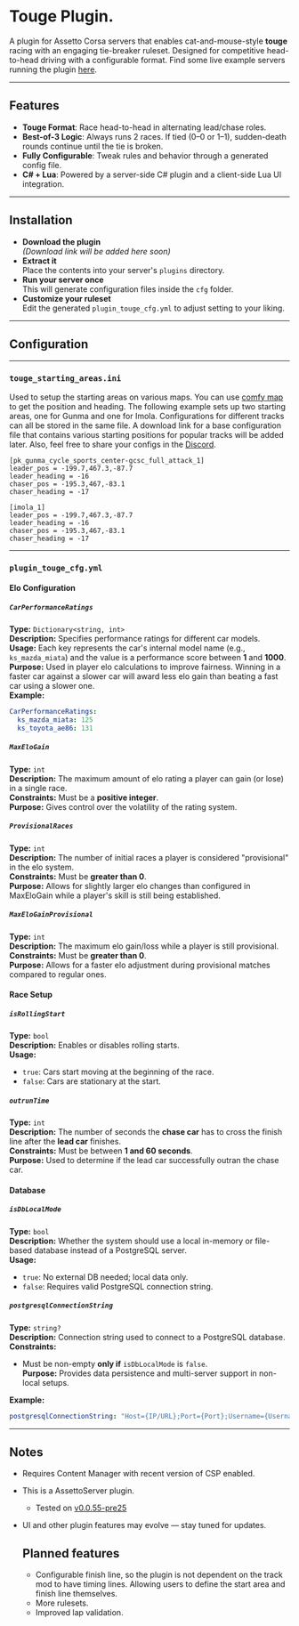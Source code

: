 # Touge Plugin.

A plugin for Assetto Corsa servers that enables cat-and-mouse-style **touge** racing with an engaging tie-breaker ruleset. Designed for competitive head-to-head driving with a configurable format. Find some live example servers running the plugin [here](https://assetto.scratchedclan.nl/servers).

---

## Features

- **Touge Format**: Race head-to-head in alternating lead/chase roles.
- **Best-of-3 Logic**: Always runs 2 races. If tied (0–0 or 1–1), sudden-death rounds continue until the tie is broken.
- **Fully Configurable**: Tweak rules and behavior through a generated config file.
- **C# + Lua**: Powered by a server-side C# plugin and a client-side Lua UI integration.

---
## Installation

- **Download the plugin**  
    _(Download link will be added here soon)_
- **Extract it**  
    Place the contents into your server's `plugins` directory.
- **Run your server once**  
    This will generate configuration files inside the `cfg` folder.
- **Customize your ruleset**  
    Edit the generated `plugin_touge_cfg.yml` to adjust setting to your liking.  

---

## Configuration

---
### `touge_starting_areas.ini`
Used to setup the starting areas on various maps. You can use [comfy map](https://www.overtake.gg/downloads/comfy-map.52623/) to get the position and heading. The following example sets up two starting areas, one for Gunma and one for Imola. Configurations for different tracks can all be stored in the same file. A download link for a base configuration file that contains various starting positions for popular tracks will be added later. Also, feel free to share your configs in the [Discord](https://discord.gg/z22Pcsy3df).
```
[pk_gunma_cycle_sports_center-gcsc_full_attack_1]
leader_pos = -199.7,467.3,-87.7
leader_heading = -16
chaser_pos = -195.3,467,-83.1
chaser_heading = -17

[imola_1]
leader_pos = -199.7,467.3,-87.7
leader_heading = -16
chaser_pos = -195.3,467,-83.1
chaser_heading = -17
```

---
### `plugin_touge_cfg.yml`
#### Elo Configuration

##### `CarPerformanceRatings`
**Type:** `Dictionary<string, int>`  
**Description:** Specifies performance ratings for different car models.  
**Usage:** Each key represents the car's internal model name (e.g., `ks_mazda_miata`) and the value is a performance score between **1** and **1000**.  
**Purpose:** Used in player elo calculations to improve fairness. Winning in a faster car against a slower car will award less elo gain than beating a fast car using a slower one.  
**Example:**
```yaml
CarPerformanceRatings:
  ks_mazda_miata: 125
  ks_toyota_ae86: 131
```

##### `MaxEloGain`
**Type:** `int`  
**Description:** The maximum amount of elo rating a player can gain (or lose) in a single race.  
**Constraints:** Must be a **positive integer**.  
**Purpose:** Gives control over the volatility of the rating system.

##### `ProvisionalRaces`
**Type:** `int`  
**Description:** The number of initial races a player is considered "provisional" in the elo system.  
**Constraints:** Must be **greater than 0**.  
**Purpose:** Allows for slightly larger elo changes than configured in MaxEloGain while a player's skill is still being established.

##### `MaxEloGainProvisional`
**Type:** `int`  
**Description:** The maximum elo gain/loss while a player is still provisional.  
**Constraints:** Must be **greater than 0**.  
**Purpose:** Allows for a faster elo adjustment during provisional matches compared to regular ones.

#### Race Setup

##### `isRollingStart`
**Type:** `bool`  
**Description:** Enables or disables rolling starts.  
**Usage:**  
- `true`: Cars start moving at the beginning of the race.  
- `false`: Cars are stationary at the start.

##### `outrunTime`
**Type:** `int`  
**Description:** The number of seconds the **chase car** has to cross the finish line after the **lead car** finishes.  
**Constraints:** Must be between **1 and 60 seconds**.  
**Purpose:** Used to determine if the lead car successfully outran the chase car.

#### Database

##### `isDbLocalMode`
**Type:** `bool`  
**Description:** Whether the system should use a local in-memory or file-based database instead of a PostgreSQL server.  
**Usage:**
- `true`: No external DB needed; local data only.
- `false`: Requires valid PostgreSQL connection string.

##### `postgresqlConnectionString`
**Type:** `string?`  
**Description:** Connection string used to connect to a PostgreSQL database.  
**Constraints:**  
- Must be non-empty **only if** `isDbLocalMode` is `false`.  
**Purpose:** Provides data persistence and multi-server support in non-local setups.

**Example:**
```yaml
postgresqlConnectionString: "Host={IP/URL};Port={Port};Username={Username};Password={Password};Database={Database name}"
```

---

## Notes

- Requires Content Manager with recent version of CSP enabled.
- This is a AssettoServer plugin.
	- Tested on [v0.0.55-pre25](https://github.com/compujuckel/AssettoServer/releases/tag/v0.0.55-pre25)
- UI and other plugin features may evolve — stay tuned for updates.

  ## Planned features
  - Configurable finish line, so the plugin is not dependent on the track mod to have timing lines. Allowing users to define the start area and finish line themselves.
  - More rulesets.
  - Improved lap validation.


